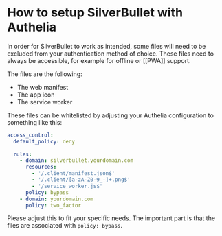 # How to setup SilverBullet with Authelia
In order for SilverBullet to work as intended, some files will need to be excluded from your authentication method of choice. These files need to always be accessible, for example for offline or [[PWA]] support.

The files are the following:
- The web manifest
- The app icon
- The service worker

These files can be whitelisted by adjusting your Authelia configuration to something like this:

```yaml
access_control:
  default_policy: deny
  
  rules:
    - domain: silverbullet.yourdomain.com
      resources:
        - '/.client/manifest.json$'
        - '/.client/[a-zA-Z0-9_-]+.png$'
        - '/service_worker.js$'
      policy: bypass
    - domain: yourdomain.com
      policy: two_factor
```

Please adjust this to fit your specific needs. The important part is that the files are associated with `policy: bypass`.
